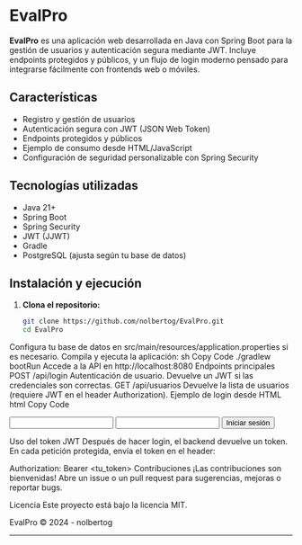 # EvalPro

**EvalPro** es una aplicación web desarrollada en Java con Spring Boot para la gestión de usuarios y autenticación segura mediante JWT. Incluye endpoints protegidos y públicos, y un flujo de login moderno pensado para integrarse fácilmente con frontends web o móviles.

## Características

- Registro y gestión de usuarios
- Autenticación segura con JWT (JSON Web Token)
- Endpoints protegidos y públicos
- Ejemplo de consumo desde HTML/JavaScript
- Configuración de seguridad personalizable con Spring Security

## Tecnologías utilizadas

- Java 21+
- Spring Boot
- Spring Security
- JWT (JJWT)
- Gradle
- PostgreSQL (ajusta según tu base de datos)

## Instalación y ejecución

1. **Clona el repositorio:**
   ```sh
   git clone https://github.com/nolbertog/EvalPro.git
   cd EvalPro
Configura tu base de datos en src/main/resources/application.properties si es necesario.
Compila y ejecuta la aplicación:
sh
Copy Code
./gradlew bootRun
Accede a la API en http://localhost:8080
Endpoints principales
POST /api/login
Autenticación de usuario. Devuelve un JWT si las credenciales son correctas.
GET /api/usuarios
Devuelve la lista de usuarios (requiere JWT en el header Authorization).
Ejemplo de login desde HTML
html
Copy Code
<!-- Ver el archivo login.html en este repositorio para un ejemplo completo -->
<form id="loginForm">
  <input type="email" id="email" required>
  <input type="password" id="password" required>
  <button type="submit">Iniciar sesión</button>
</form>
<script>
  // Ver ejemplo completo en el repositorio
</script>
Uso del token JWT
Después de hacer login, el backend devuelve un token.
En cada petición protegida, envía el token en el header:

Authorization: Bearer <tu_token>
Contribuciones
¡Las contribuciones son bienvenidas!
Abre un issue o un pull request para sugerencias, mejoras o reportar bugs.

Licencia
Este proyecto está bajo la licencia MIT.

EvalPro © 2024 - nolbertog


---
